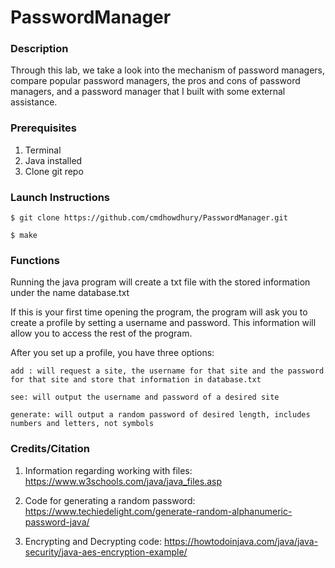 # PasswordManager

### Description
Through this lab, we take a look into the mechanism of password managers, compare popular password managers, the pros and cons of password managers, and a password manager that I built with some external assistance.

### Prerequisites
1. Terminal 
2. Java installed
3. Clone git repo

### Launch Instructions
```
$ git clone https://github.com/cmdhowdhury/PasswordManager.git

$ make
```

### Functions
Running the java program will create a txt file with the stored information under the name database.txt

If this is your first time opening the program, the program will ask you to create a profile by setting a username and password. This information will allow you to access the rest of the program. 

After you set up a profile, you have three options:
```
add : will request a site, the username for that site and the password for that site and store that information in database.txt
```
```
see: will output the username and password of a desired site
```
```
generate: will output a random password of desired length, includes numbers and letters, not symbols
```
### Credits/Citation
1. Information regarding working with files: 
https://www.w3schools.com/java/java_files.asp

2. Code for generating a random password:
https://www.techiedelight.com/generate-random-alphanumeric-password-java/

3. Encrypting and Decrypting code:
https://howtodoinjava.com/java/java-security/java-aes-encryption-example/
